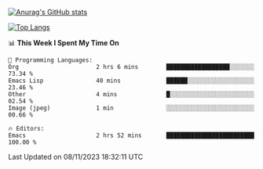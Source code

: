 [![Anurag's GitHub stats](https://github-readme-stats.vercel.app/api?username=wugouzi&count_private=true)](https://github.com/anuraghazra/github-readme-stats)

[![Top Langs](https://github-readme-stats.vercel.app/api/top-langs/?username=wugouzi&layout=compact&count_private=true&hide=html)](https://github.com/anuraghazra/github-readme-stats)

<!--START_SECTION:waka-->
📊 **This Week I Spent My Time On** 

```text
💬 Programming Languages: 
Org                      2 hrs 6 mins        ██████████████████░░░░░░░   73.34 % 
Emacs Lisp               40 mins             ██████░░░░░░░░░░░░░░░░░░░   23.46 % 
Other                    4 mins              █░░░░░░░░░░░░░░░░░░░░░░░░   02.54 % 
Image (jpeg)             1 min               ░░░░░░░░░░░░░░░░░░░░░░░░░   00.66 % 

🔥 Editors: 
Emacs                    2 hrs 52 mins       █████████████████████████   100.00 % 
```


 Last Updated on 08/11/2023 18:32:11 UTC
<!--END_SECTION:waka-->

<!--
**wugouzi/wugouzi** is a ✨ _special_ ✨ repository because its `README.md` (this file) appears on your GitHub profile.

Here are some ideas to get you started:

- 🔭 I’m currently working on ...
- 🌱 I’m currently learning ...
- 👯 I’m looking to collaborate on ...
- 🤔 I’m looking for help with ...
- 💬 Ask me about ...
- 📫 How to reach me: ...
- 😄 Pronouns: ...
- ⚡ Fun fact: ...
-->
